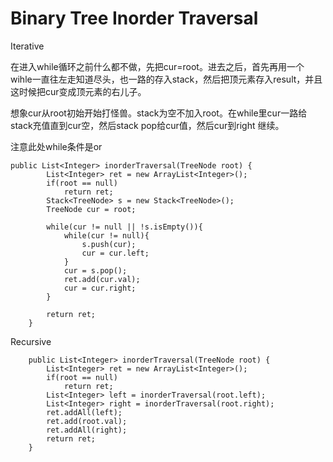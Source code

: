 # Binary Tree Inorder Traversal

Iterative

在进入while循环之前什么都不做，先把cur=root。进去之后，首先再用一个wihle一直往左走知道尽头，也一路的存入stack，然后把顶元素存入result，并且这时候把cur变成顶元素的右儿子。

想象cur从root初始开始打怪兽。stack为空不加入root。在while里cur一路给stack充值直到cur空，然后stack pop给cur值，然后cur到right 继续。

注意此处while条件是or

```text
public List<Integer> inorderTraversal(TreeNode root) {
        List<Integer> ret = new ArrayList<Integer>();
        if(root == null)
            return ret;
        Stack<TreeNode> s = new Stack<TreeNode>();
        TreeNode cur = root;

        while(cur != null || !s.isEmpty()){
            while(cur != null){
                s.push(cur);
                cur = cur.left;
            }
            cur = s.pop();
            ret.add(cur.val);
            cur = cur.right;
        }

        return ret;
    }
```

Recursive

```text
    public List<Integer> inorderTraversal(TreeNode root) {
        List<Integer> ret = new ArrayList<Integer>();
        if(root == null)
            return ret;
        List<Integer> left = inorderTraversal(root.left);
        List<Integer> right = inorderTraversal(root.right);
        ret.addAll(left);
        ret.add(root.val);
        ret.addAll(right);
        return ret;
    }
```

